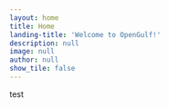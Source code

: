 ```yaml
---
layout: home
title: Home
landing-title: 'Welcome to OpenGulf!'
description: null
image: null
author: null
show_tile: false
---
```

test
